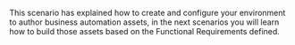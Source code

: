 This scenario has explained how to create and configure your environment to author business automation assets, in the next scenarios you will learn how to build those assets based on the Functional Requirements defined.


